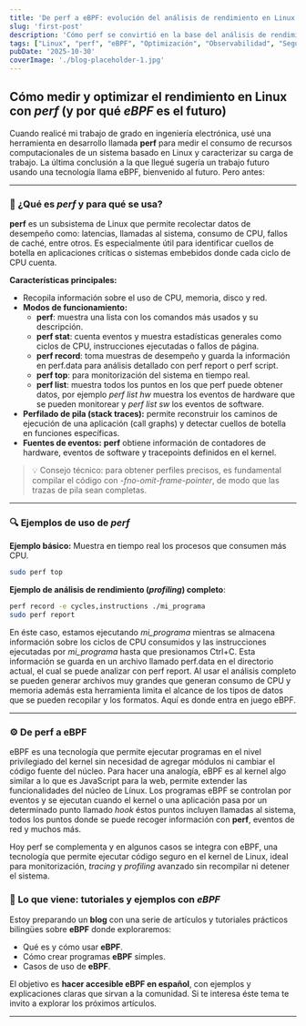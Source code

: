 ```yaml
---
title: 'De perf a eBPF: evolución del análisis de rendimiento en Linux'
slug: 'first-post'
description: 'Cómo perf se convirtió en la base del análisis de rendimiento en Linux y cómo eBPF amplía sus capacidades. Un recorrido desde la caracterización de carga de trabajo hasta la observabilidad moderna.'
tags: ["Linux", "perf", "eBPF", "Optimización", "Observabilidad", "Seguridad" ]
pubDate: '2025-10-30'
coverImage: './blog-placeholder-1.jpg'
---
```


## Cómo medir y optimizar el rendimiento en Linux con _perf_ (y por qué _eBPF_ es el futuro)

Cuando realicé mi trabajo de grado en ingeniería electrónica, usé una herramienta en desarrollo llamada **perf** para medir el consumo de recursos computacionales de un sistema basado en Linux y caracterizar su carga de trabajo. La última conclusión a la que llegué sugería un trabajo futuro usando una tecnología llama eBPF, bienvenido al futuro. Pero antes:

---

### 🧠 ¿Qué es _perf_ y para qué se usa?

**perf** es un subsistema de Linux que permite recolectar datos de desempeño como: latencias, llamadas al sistema, consumo de CPU, fallos de caché, entre otros. Es especialmente útil para identificar cuellos de botella en aplicaciones críticas o sistemas embebidos donde cada ciclo de CPU cuenta.

**Características principales:**
- Recopila información sobre el uso de CPU, memoria, disco y red.
- **Modos de funcionamiento:**
  - **perf**: muestra una lista con los comandos más usados y su descripción.
  - **perf stat**: cuenta eventos y muestra estadísticas generales como ciclos de CPU, instrucciones ejecutadas o fallos de página.
  - **perf record**: toma muestras de desempeño y guarda la información en perf.data para análisis detallado con perf report o perf script.
  - **perf top**: para monitorización del sistema en tiempo real.
  - **perf list**: muestra todos los puntos en los que perf puede obtener datos, por ejemplo _perf list hw_ muestra los eventos de hardware que se pueden monitorear y _perf list sw_ los eventos de software. 
- **Perfilado de pila (stack traces):** permite reconstruir los caminos de ejecución de una aplicación (call graphs) y detectar cuellos de botella en funciones específicas.
- **Fuentes de eventos:** **perf** obtiene información de contadores de hardware, eventos de software y tracepoints definidos en el kernel.

> 💡 Consejo técnico: para obtener perfiles precisos, es fundamental compilar el código con _-fno-omit-frame-pointer_, de modo que las trazas de pila sean completas.


---

### 🔍 Ejemplos de uso de _perf_
**Ejemplo básico:**
Muestra en tiempo real los procesos que consumen más CPU.
```bash
sudo perf top
```
**Ejemplo de análisis de rendimiento (_profiling_) completo**:

```bash
perf record -e cycles,instructions ./mi_programa
sudo perf report
```

En éste caso, estamos ejecutando _mi_programa_ mientras se almacena información sobre los ciclos de CPU consumidos y las instrucciones ejecutadas por _mi_programa_ hasta que presionamos Ctrl+C. Esta información se guarda en un archivo llamado perf.data en el directorio actual, el cual se puede analizar con perf report. Al usar el análisis completo se pueden generar archivos muy grandes que generan consumo de CPU y memoria además esta herramienta limita el alcance de los tipos de datos que se pueden recopilar y los formatos. Aquí es donde entra en juego eBPF.

---

### ⚙️ De perf a eBPF

eBPF es una tecnología que permite ejecutar programas en el nivel privilegiado del kernel sin necesidad de agregar módulos ni cambiar el código fuente del núcleo. Para hacer una analogía, eBPF es al kernel algo similar a lo que es JavaScript para la web, permite extender las funcionalidades del núcleo de Línux. Los programas eBPF se controlan por eventos y se ejecutan cuando el kernel o una aplicación pasa por un determinado punto llamado _hook_ éstos puntos incluyen llamadas al sistema, todos los puntos donde se puede recoger información con **perf**, eventos de red y muchos más.

Hoy perf se complementa y en algunos casos se integra con eBPF, una tecnología que permite ejecutar código seguro en el kernel de Linux, ideal para monitorización, _tracing_ y _profiling_ avanzado sin recompilar ni detener el sistema.


### 🚀 Lo que viene: tutoriales y ejemplos con _eBPF_

Estoy preparando un **blog** con una serie de artículos y tutoriales prácticos bilingües sobre **eBPF** donde exploraremos:

- Qué es y cómo usar **eBPF**.
- Cómo crear programas **eBPF** simples.
- Casos de uso de **eBPF**.

El objetivo es **hacer accesible eBPF en español**, con ejemplos y explicaciones claras que sirvan a la comunidad.
Si te interesa éste tema te invito a explorar los próximos artículos. 

---

